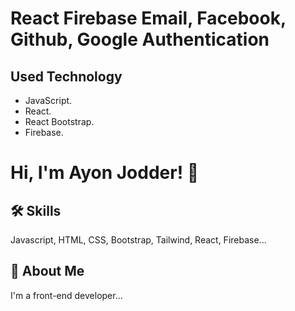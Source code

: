 # React Firebase Email, Facebook, Github, Google Authentication


## Used Technology

- JavaScript.
- React.
- React Bootstrap.
- Firebase.


# Hi, I'm Ayon Jodder! 👋


## 🛠 Skills
Javascript, HTML, CSS, Bootstrap, Tailwind, React, Firebase...


## 🚀 About Me
I'm a front-end developer...
